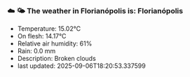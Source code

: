 ### ☁️ 🌤️  The weather in Florianópolis is: Florianópolis

- Temperature: 15.02°C
- On flesh: 14.17°C
- Relative air humidity: 61%
- Rain: 0.0 mm
- Description: Broken clouds
- last updated: 2025-09-06T18:20:53.337599
